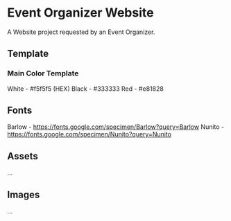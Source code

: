 # Event Organizer Website
A Website project requested by an Event Organizer.

## Template
### Main Color Template
White - #f5f5f5 (HEX)
Black - #333333
Red - #e81828

## Fonts
Barlow - https://fonts.google.com/specimen/Barlow?query=Barlow
Nunito - https://fonts.google.com/specimen/Nunito?query=Nunito

## Assets
...

## Images
...
